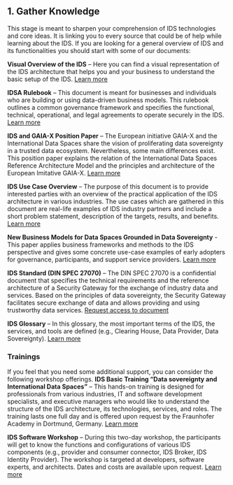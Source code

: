 ## 1. Gather Knowledge
This stage is meant to sharpen your comprehension of IDS technologies and core ideas. It is linking you to every source that could be of help while learning about the IDS.
If you are looking for a general overview of IDS and its functionalities you should start with some of our documents:

**Visual Overview of the IDS** – Here you can find a visual representation of the IDS architecture that helps you and your business to understand the basic setup of the IDS. [Learn more](https://internationaldataspaces.org/wp-content/uploads/dlm_uploads/IDSA-Infografik-English.pdf) 

**IDSA Rulebook** – This document is meant for businesses and individuals who are building or using data-driven business models. This rulebook outlines a common governance framework and specifies the functional, technical, operational, and legal agreements to operate securely in the IDS. [Learn more](https://internationaldataspaces.org/download/19008/) 

**IDS and GAIA-X Position Paper** – The European initiative GAIA-X and the International Data Spaces share the vision of proliferating data sovereignty in a trusted data ecosystem. Nevertheless, some main differences exist. This position paper explains the relation of the International Data Spaces Reference Architecture Model and the principles and architecture of the European Imitative GAIA-X. [Learn more](https://internationaldataspaces.org/download/19016/)

**IDS Use Case Overview** – The purpose of this document is to provide interested parties with an overview of the practical application of the IDS architecture in various industries. The use cases which are gathered in this document are real-life examples of IDS industry partners and include a short problem statement, description of the targets, results, and benefits. [Learn more](https://internationaldataspaces.org/wp-content/uploads/dlm_uploads/Use-Case-Brochure_2019.pdf)  

**New Business Models for Data Spaces Grounded in Data Sovereignty** - This paper applies business frameworks and methods to the IDS perspective and gives some concrete use-case examples of early adopters for governance, participants, and support service providers. [Learn more](https://internationaldataspaces.org/wp-content/uploads/IDSA-Position-Paper-New-Business-Models-sneak-preview-version.pdf)

**IDS Standard (DIN SPEC 27070)** – The DIN SPEC 27070 is a confidential document that specifies the technical requirements and the reference architecture of a Security Gateway for the exchange of industry data and services. Based on the principles of data sovereignty, the Security Gateway facilitates secure exchange of data and allows providing and using trustworthy data services. [Request access to document](https://internationaldataspaces.org/din-spec-27070/) 

**IDS Glossary** – In this glossary, the most important terms of the IDS, the services, and tools are defined (e.g., Clearing House, Data Provider, Data Sovereignty). [Learn more](https://github.com/International-Data-Spaces-Association/IDS-G/blob/master/glossary/README.md)

### Trainings
If you feel that you need some additional support, you can consider the following workshop offerings.
**IDS Basic Training “Data sovereignty and International Data Spaces”** – This hands-on training is designed for professionals from various industries, IT and software development specialists, and executive managers who would like to understand the structure of the IDS architecture, its technologies, services, and roles. The training lasts one full day and is offered upon request by the Fraunhofer Academy in Dortmund, Germany. [Learn more](https://www.dataspaces.fraunhofer.de/en/referenzen/seminare/basic-training.html)

**IDS Software Workshop** – During this two-day workshop, the participants will get to know the functions and configurations of various IDS components (e.g., provider and consumer connector, IDS Broker, IDS Identity Provider). The workshop is targeted at developers, software experts, and architects. Dates and costs are available upon request. [Learn more](https://www.dataspaces.fraunhofer.de/en/referenzen/seminare/software_workshop.html) 
